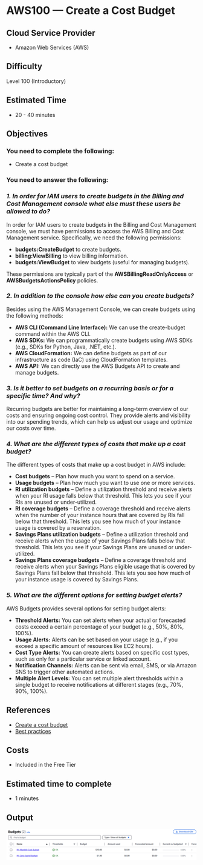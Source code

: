 # AWS100 — Create a Cost Budget

## Cloud Service Provider
* Amazon Web Services (AWS)

## Difficulty
Level 100 (Introductory)

## Estimated Time
* 20 - 40 minutes 
  
## Objectives

###  You need to complete the following:

* Create a cost budget 

###  You need to answer the following: 

### ***1. In order for IAM users to create budgets in the Billing and Cost Management console what else must these users be allowed to do?***

In order for IAM users to create budgets in the Billing and Cost Management console, we must have permissions to access the AWS Billing and Cost Management service. Specifically, we need the following permissions:

* **budgets:CreateBudget** to create budgets.
* **billing:ViewBilling** to view billing information.
* **budgets:ViewBudget** to view budgets (useful for managing budgets).

These permissions are typically part of the **AWSBillingReadOnlyAccess** or **AWSBudgetsActionsPolicy** policies.

### ***2. In addition to the console how else can you create budgets?***

Besides using the AWS Management Console, we can create budgets using the following methods:

* **AWS CLI (Command Line Interface):** We can use the create-budget command within the AWS CLI.
* **AWS SDKs:** We can programmatically create budgets using AWS SDKs (e.g., SDKs for Python, Java, .NET, etc.).
* **AWS CloudFormation:** We can define budgets as part of our infrastructure as code (IaC) using CloudFormation templates.
* **AWS API:** We can directly use the AWS Budgets API to create and manage budgets. 

### ***3. Is it better to set budgets on a recurring basis or for a specific time? And why?***

Recurring budgets are better for maintaining a long-term overview of our costs and ensuring ongoing cost control. They provide alerts and visibility into our spending trends, which can help us adjust our usage and optimize our costs over time.

### ***4. What are the different types of costs that make up a cost budget?***

The different types of costs that make up a cost budget in AWS include:
* **Cost budgets** – Plan how much you want to spend on a service.
* **Usage budgets** – Plan how much you want to use one or more services.
* **RI utilization budgets** – Define a utilization threshold and receive alerts when your RI usage falls below that threshold. This lets you see if your RIs are unused or under-utilized.
* **RI coverage budgets** – Define a coverage threshold and receive alerts when the number of your instance hours that are covered by RIs fall below that threshold. This lets you see how much of your instance usage is covered by a reservation.
* **Savings Plans utilization budgets** – Define a utilization threshold and receive alerts when the usage of your Savings Plans falls below that threshold. This lets you see if your Savings Plans are unused or under-utilized.
* **Savings Plans coverage budgets** – Define a coverage threshold and receive alerts when your Savings Plans eligible usage that is covered by Savings Plans fall below that threshold. This lets you see how much of your instance usage is covered by Savings Plans.

### ***5. What are the different options for setting budget alerts?***

AWS Budgets provides several options for setting budget alerts:

* **Threshold Alerts:** You can set alerts when your actual or forecasted costs exceed a certain percentage of your budget (e.g., 50%, 80%, 100%).
* **Usage Alerts:** Alerts can be set based on your usage (e.g., if you exceed a specific amount of resources like EC2 hours).
* **Cost Type Alerts:** You can create alerts based on specific cost types, such as only for a particular service or linked account.
* **Notification Channels:** Alerts can be sent via email, SMS, or via Amazon SNS to trigger other automated actions.
* **Multiple Alert Levels:** You can set multiple alert thresholds within a single budget to receive notifications at different stages (e.g., 70%, 90%, 100%).
  
## References

* [Create a cost budget](https://docs.aws.amazon.com/awsaccountbilling/latest/aboutv2/budgets-create.html#create-cost-budget)
* [Best practices](https://docs.aws.amazon.com/awsaccountbilling/latest/aboutv2/budgets-best-practices.html)

## Costs
- Included in the Free Tier

## Estimated time to complete
- 1 minutes

## Output
![alt text](budget.png)